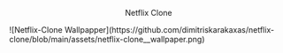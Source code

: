 <p align="center">Netflix Clone</p>
![Netflix-Clone Wallpapper](https://github.com/dimitriskarakaxas/netflix-clone/blob/main/assets/netflix-clone__wallpaper.png)





